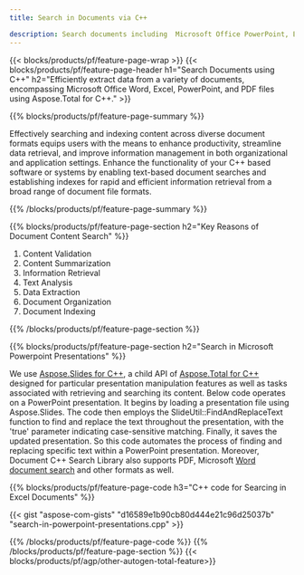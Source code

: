 ```yaml
---
title: Search in Documents via C++ 

description: Search documents including  Microsoft Office PowerPoint, Excel, Word,  PDF, and more via your C++ based application.
---
```


{{< blocks/products/pf/feature-page-wrap >}}
{{< blocks/products/pf/feature-page-header h1="Search Documents using C++" h2="Efficiently extract data from a variety of documents, encompassing Microsoft Office Word, Excel, PowerPoint, and PDF files using Aspose.Total for C++." >}}

{{% blocks/products/pf/feature-page-summary %}}

Effectively searching and indexing content across diverse document formats equips users with the means to enhance productivity, streamline data retrieval, and improve information management in both organizational and application settings. Enhance the functionality of your C++ based software or systems by enabling text-based document searches and establishing indexes for rapid and efficient information retrieval from a broad range of document file formats.

{{% /blocks/products/pf/feature-page-summary  %}}

{{% blocks/products/pf/feature-page-section  h2="Key Reasons of Document Content Search" %}}

1. Content Validation 
1. Content Summarization 
1. Information Retrieval
1. Text Analysis
1. Data Extraction 
1. Document Organization
1. Document Indexing 



{{% /blocks/products/pf/feature-page-section %}}

{{% blocks/products/pf/feature-page-section  h2="Search in Microsoft Powerpoint Presentations" %}}

We use [Aspose.Slides for C++](https://products.aspose.com/slides/cpp/), a child API of [Aspose.Total for C++](https://products.aspose.com/total/cpp/) designed for particular presentation manipulation features as well as tasks associated with retrieving and searching its content. Below code operates on a PowerPoint presentation. It begins by loading a presentation file using Aspose.Slides. The code then employs the SlideUtil::FindAndReplaceText function to find and replace the text throughout the presentation, with the 'true' parameter indicating case-sensitive matching. Finally, it saves the updated presentation. So this code automates the process of finding and replacing specific text within a PowerPoint presentation. Moreover, Document C++ Search Library also supports PDF, Microsoft [Word document search](https://products.aspose.com/total/cpp/search/word/) and other formats as well.

{{% blocks/products/pf/feature-page-code h3="C++ code for Searcing in Excel Documents" %}}

{{< gist "aspose-com-gists" "d16589e1b90cb80d444e21c96d25037b" "search-in-powerpoint-presentations.cpp" >}}

{{% /blocks/products/pf/feature-page-code  %}}
{{% /blocks/products/pf/feature-page-section %}}
{{< blocks/products/pf/agp/other-autogen-total-feature>}}
